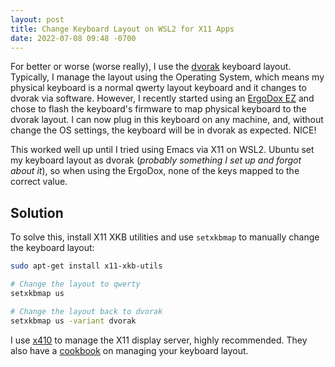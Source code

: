 ```yaml
---
layout: post
title: Change Keyboard Layout on WSL2 for X11 Apps
date: 2022-07-08 09:48 -0700
---
```

For better or worse (worse really), I use the [dvorak](https://en.wikipedia.org/wiki/Dvorak_keyboard_layout) keyboard layout. Typically, I manage the layout using the Operating System, which means my physical keyboard is a normal qwerty layout keyboard and it changes to dvorak via software. However, I recently started using an [ErgoDox EZ](https://ergodox-ez.com/) and chose to flash the keyboard's firmware to map physical keyboard to the dvorak layout. I can now plug in this keyboard on any machine, and, without change the OS settings, the keyboard will be in dvorak as expected. NICE!

This worked well up until I tried using Emacs via X11 on WSL2. Ubuntu set my keyboard layout as dvorak (_probably something I set up and forgot about it_), so when using the ErgoDox, none of the keys mapped to the correct value.

## Solution
To solve this, install X11 XKB utilities and use `setxkbmap` to manually change the keyboard layout:

```sh
sudo apt-get install x11-xkb-utils

# Change the layout to qwerty
setxkbmap us

# Change the layout back to dvorak
setxkbmap us -variant dvorak
```

I use [x410](https://x410.dev) to manage the X11 display server, highly recommended. They also have a [cookbook](https://x410.dev/cookbook/keyboard-layout/) on managing your keyboard layout. 
